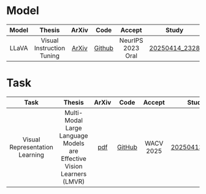 # Model
| Model | Thesis | ArXiv | Code | Accept | Study |
| :---: | :---: | :---: | :---: | :---: | :---: | 
| LLaVA | Visual Instruction Tuning | [ArXiv](https://arxiv.org/abs/2304.08485) | [Github](https://github.com/haotian-liu/LLaVA) | NeurIPS 2023 Oral | [20250414_2328](Model/LLaVA_공부_20250418_0017.pdf) |


# Task
| Task | Thesis | ArXiv | Code | Accept | Study |
| :---: | :---: | :---: | :---: | :---: | :---: | 
| Visual Representation Learning | Multi-Modal Large Language Models are Effective Vision Learners (LMVR) | [pdf](https://openaccess.thecvf.com/content/WACV2025/papers/Sun_Multi-Modal_Large_Language_Models_are_Effective_Vision_Learners_WACV_2025_paper.pdf) | [GitHub](https://github.com/lisun-ai/LMVR) | WACV 2025 | [20250413_1956](Task/LMVR_공부_20250413_1956.pdf) |
